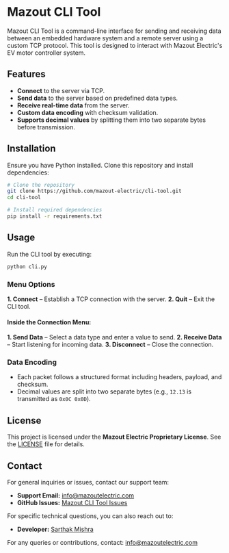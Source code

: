 # Mazout CLI Tool

Mazout CLI Tool is a command-line interface for sending and receiving data between an embedded hardware system and a remote server using a custom TCP protocol. This tool is designed to interact with Mazout Electric's EV motor controller system.

## Features
- **Connect** to the server via TCP.
- **Send data** to the server based on predefined data types.
- **Receive real-time data** from the server.
- **Custom data encoding** with checksum validation.
- **Supports decimal values** by splitting them into two separate bytes before transmission.

## Installation
Ensure you have Python installed. Clone this repository and install dependencies:

```sh
# Clone the repository
git clone https://github.com/mazout-electric/cli-tool.git
cd cli-tool

# Install required dependencies
pip install -r requirements.txt
```

## Usage
Run the CLI tool by executing:

```sh
python cli.py
```

### Menu Options
**1. Connect** – Establish a TCP connection with the server.
**2. Quit** – Exit the CLI tool.

#### Inside the Connection Menu:
**1. Send Data** – Select a data type and enter a value to send.
**2. Receive Data** – Start listening for incoming data.
**3. Disconnect** – Close the connection.

### Data Encoding
- Each packet follows a structured format including headers, payload, and checksum.
- Decimal values are split into two separate bytes (e.g., `12.13` is transmitted as `0x0C 0x0D`).

## License
This project is licensed under the **Mazout Electric Proprietary License**. See the [LICENSE](./LICENSE) file for details.

## Contact

For general inquiries or issues, contact our support team:

- **Support Email:** info@mazoutelectric.com
- **GitHub Issues:** [Mazout CLI Tool Issues](https://github.com/Sarthak-code360/mCLI/issues)

For specific technical questions, you can also reach out to:

- **Developer:** [Sarthak Mishra](https://github.com/Sarthak-code360)

For any queries or contributions, contact: [info@mazoutelectric.com](mailto:info@mazoutelectric.com)

